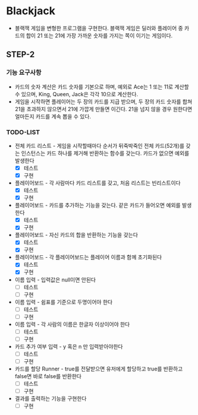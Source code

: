 # Blackjack

- 블랙잭 게임을 변형한 프로그램을 구현한다. 블랙잭 게임은 딜러와 플레이어 중 카드의 합이 21 또는 21에 가장 가까운 숫자를 가지는 쪽이 이기는 게임이다.

## STEP-2

### 기능 요구사항
- 카드의 숫자 계산은 카드 숫자를 기본으로 하며, 예외로 Ace는 1 또는 11로 계산할 수 있으며, King, Queen, Jack은 각각 10으로 계산한다.
- 게임을 시작하면 플레이어는 두 장의 카드를 지급 받으며, 두 장의 카드 숫자를 합쳐 21을 초과하지 않으면서 21에 가깝게 만들면 이긴다. 21을 넘지 않을 경우 원한다면 얼마든지 카드를 계속 뽑을 수 있다.

### TODO-LIST
- 전체 카드 리스트 - 게임을 시작할때마다 순서가 뒤죽박죽인 전체 카드(52개)를 갖는 인스턴스는 카드 하나를 제거해 반환하는 함수를 갖는다. 카드가 없으면 예외를 발생한다
    - [x] 테스트
    - [x] 구현
- 플레이어보드 - 각 사람마다 카드 리스트를 갖고, 처음 리스트는 빈리스트이다
    - [x] 테스트
    - [x] 구현
- 플레이어보드 - 카드를 추가하는 기능을 갖는다. 같은 카드가 들어오면 예외를 발생한다
    - [x] 테스트
    - [x] 구현
- 플레이어보드 - 자신 카드의 합을 반환하는 기능을 갖는다
    - [x] 테스트
    - [x] 구현
- 플레이어보드 - 각 플레이어보드는 플레이어 이름과 함께 초기화된다
    - [x] 테스트
    - [x] 구현
- 이름 입력 - 입력값은 null이면 안된다
    - [ ] 테스트
    - [ ] 구현
- 이름 입력 - 쉼표를 기준으로 두명이어야 한다
    - [ ] 테스트
    - [ ] 구현
- 이름 입력 - 각 사람의 이름은 한글자 이상이어야 한다
    - [ ] 테스트
    - [ ] 구현
- 카드 추가 여부 입력 - y 혹은 n 만 입력받아야한다
    - [ ] 테스트
    - [ ] 구현
- 카드를 할당 Runner - true를 전달받으면 유저에게 할당하고 true를 반환하고 false면 바로 false를 반환한다
    - [ ] 테스트
    - [ ] 구현
- 결과를 출력하는 기능을 구현한다
    - [ ] 구현 
